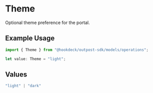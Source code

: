 # Theme

Optional theme preference for the portal.

## Example Usage

```typescript
import { Theme } from "@hookdeck/outpost-sdk/models/operations";

let value: Theme = "light";
```

## Values

```typescript
"light" | "dark"
```